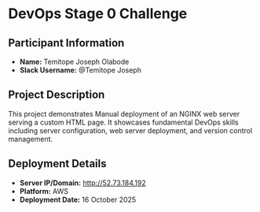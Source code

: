 # DevOps Stage 0 Challenge

## Participant Information
- **Name:** Temitope Joseph Olabode
- **Slack Username:** @Temitope Joseph

## Project Description
This project demonstrates Manual deployment of an NGINX web server serving a custom HTML page. It showcases fundamental DevOps skills including server configuration, web server deployment, and version control management.

## Deployment Details
- **Server IP/Domain:** http://52.73.184.192
- **Platform:** AWS
- **Deployment Date:** 16 October 2025